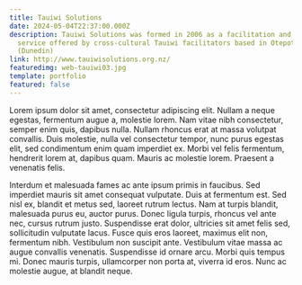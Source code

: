 ```yaml
---
title: Tauiwi Solutions
date: 2024-05-04T22:37:00.000Z
description: Tauiwi Solutions was formed in 2006 as a facilitation and workshop
  service offered by cross-cultural Tauiwi facilitators based in Otepoti
  (Dunedin)
link: http://www.tauiwisolutions.org.nz/
featuredimg: web-tauiwi03.jpg
template: portfolio
featured: false
---
```

Lorem ipsum dolor sit amet, consectetur adipiscing elit. Nullam a neque egestas, fermentum augue a, molestie lorem. Nam vitae nibh consectetur, semper enim quis, dapibus nulla. Nullam rhoncus erat at massa volutpat convallis. Duis molestie, nulla vel consectetur tempor, nunc purus egestas elit, sed condimentum enim quam imperdiet ex. Morbi vel felis fermentum, hendrerit lorem at, dapibus quam. Mauris ac molestie lorem. Praesent a venenatis felis.

Interdum et malesuada fames ac ante ipsum primis in faucibus. Sed imperdiet mauris sit amet consequat vulputate. Duis at fermentum est. Sed nisl ex, blandit et metus sed, laoreet rutrum lectus. Nam at turpis blandit, malesuada purus eu, auctor purus. Donec ligula turpis, rhoncus vel ante nec, cursus rutrum justo. Suspendisse erat dolor, ultricies sit amet felis sed, sollicitudin vulputate lacus. Fusce quis eros laoreet, maximus elit non, fermentum nibh. Vestibulum non suscipit ante. Vestibulum vitae massa ac augue convallis venenatis. Suspendisse id ornare arcu. Morbi quis tempus mi. Donec mauris turpis, ullamcorper non porta at, viverra id eros. Nunc ac molestie augue, at blandit neque.
